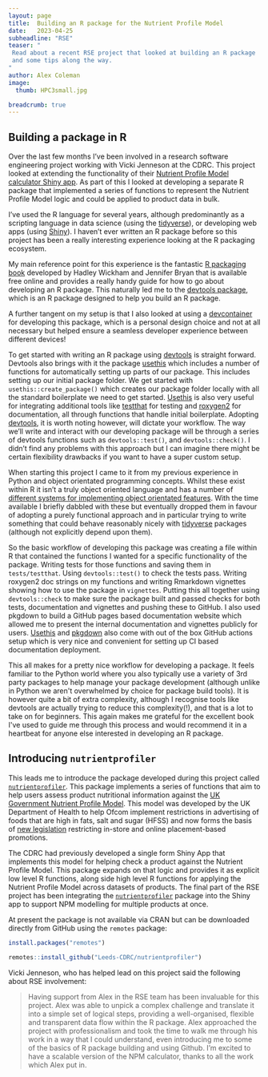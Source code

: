 ```yaml
---
layout: page
title:  Building an R package for the Nutrient Profile Model
date:   2023-04-25
subheadline: "RSE"
teaser: "
 Read about a recent RSE project that looked at building an R package
 and some tips along the way.
"
author: Alex Coleman
image:
  thumb: HPC3small.jpg

breadcrumb: true
---
```


## Building a package in R

Over the last few months I’ve been involved in a research software engineering
project working with Vicki Jenneson at the CDRC. This project looked at
extending the functionality of their [Nutrient Profile Model calculator Shiny
app](https://npmcalculator.cdrc.ac.uk/). As part of this I looked at developing
a separate R package that implemented a series of functions to represent the
Nutrient Profile Model logic and could be applied to product data in bulk.
 
I’ve used the R language for several years, although predominantly as a scripting
language in data science (using the [tidyverse](https://www.tidyverse.org/)), or
developing web apps (using [Shiny](https://shiny.rstudio.com/)). I haven’t ever
written an R package before so this project has been a really interesting
experience looking at the R packaging ecosystem. 

My main reference point for this experience is the fantastic [R packaging
book](https://r-pkgs.org/) developed by Hadley Wickham and Jennifer Bryan that
is available free online and provides a really handy guide for how to go about
developing an R package. This naturally led me to the [devtools
package](https://devtools.r-lib.org/), which is an R package designed to help
you build an R package.

A further tangent on my setup is that I also looked at using a
[devcontainer](https://code.visualstudio.com/docs/devcontainers/containers) for
developing this package, which is a personal design choice and not at all
necessary but helped ensure a seamless developer experience between different
devices!

To get started with writing an R package using
[devtools](https://devtools.r-lib.org/) is straight forward. Devtools also
brings with it the package [usethis](https://usethis.r-lib.org/) which includes
a number of functions for automatically setting up parts of our package. This
includes setting up our initial package folder. We get started with
`usethis::create_package()` which creates our package folder locally with all
the standard boilerplate we need to get started. [Usethis](https://usethis.r-lib.org/)
is also very useful for integrating additional tools like
[testthat](https://testthat.r-lib.org/) for testing and 
[roxygen2](https://roxygen2.r-lib.org/) for documentation, all through functions
that handle initial boilerplate. Adopting [devtools](https://devtools.r-lib.org/), it
is worth noting however, will dictate your workflow. The way we’ll write and
interact with our developing package will be through a series of devtools
functions such as `devtools::test()`, and `devtools::check()`. I didn’t find any
problems with this approach but I can imagine there might be certain flexibility
drawbacks if you want to have a super custom setup.

When starting this project I came to it from my previous experience in
Python and object orientated programming concepts. Whilst these exist within R
it isn’t a truly object oriented language and has a number of [different systems
for implementing object orientated features](https://adv-r.hadley.nz/oo.html).
With the time available I briefly dabbled with these but eventually dropped them
in favour of adopting a purely functional approach and in particular trying to
write something that could behave reasonably nicely with
[tidyverse](https://www.tidyverse.org/) packages (although not explicitly depend
upon them).

So the basic workflow of developing this package was creating a file within R
that contained the functions I wanted for a specific functionality of the
package. Writing tests for those functions and saving them in `tests/testthat`.
Using `devtools::test()` to check the tests pass. Writing roxygen2 doc strings on
my functions and writing Rmarkdown vignettes showing how to use the package in
`vignettes`. Putting this all together using `devtools::check` to make sure the
package built and passed checks for both tests, documentation and vignettes and
pushing these to GitHub. I also used pkgdown to build a GitHub pages based
documentation website which allowed me to present the internal documentation and
vignettes publicly for users. [Usethis](https://usethis.r-lib.org/) and
[pkgdown](https://pkgdown.r-lib.org/) also come with out of the box GitHub
actions setup which is very nice and convenient for setting up CI based
documentation deployment. 

This all makes for a pretty nice workflow for developing a package. It feels
familiar to the Python world where you also typically use a variety of 3rd party
packages to help manage your package development (although unlike in Python we
aren't overwhelmed by choice for package build tools). It is however quite a bit of
extra complexity, although I recognise tools like devtools are actually trying
to reduce this complexity(!), and that is a lot to take on for beginners. This
again makes me grateful for the excellent book I've used to guide me through
this process and would recommend it in a heartbeat for anyone else interested in
developing an R package.

## Introducing `nutrientprofiler`

This leads me to introduce the package developed during this project called
[`nutrientprofiler`](https://github.com/Leeds-CDRC/nutrientprofiler/). This
package implements a series of functions that aim to help users assess product
nutritional information against the [UK Government Nutrient Profile
Model](https://www.gov.uk/government/publications/the-nutrient-profiling-model).
This model was developed by the UK Department of Health to help Ofcom
implement restrictions in advertising of foods that are high in fats, salt and
sugar (HFSS) and now forms the basis of [new legislation](https://www.gov.uk/government/publications/restricting-promotions-of-products-high-in-fat-sugar-or-salt-by-location-and-by-volume-price/restricting-promotions-of-products-high-in-fat-sugar-or-salt-by-location-and-by-volume-price-implementation-guidance) restricting in-store and online placement-based promotions.

The CDRC had previously developed a single form Shiny App that implements this
model for helping check a product against the Nutrient Profile Model. This
package expands on that logic and provides it as explicit low level R functions,
along side high level R functions for applying the Nutrient Profile Model across
datasets of products. The final part of the RSE project has been integrating the
[`nutrientprofiler`](https://github.com/Leeds-CDRC/nutrientprofiler/) package
into the Shiny app to support NPM modelling for multiple products at once.

At present the package is not available via CRAN but can be downloaded directly
from GitHub using the `remotes` package:

```R
install.packages("remotes")

remotes::install_github("Leeds-CDRC/nutrientprofiler")
```

Vicki Jenneson, who has helped lead on this project said the following about RSE
involvement: 
> Having support from Alex in the RSE team has been invaluable for this project. Alex was able to unpick a complex challenge and translate it into a simple set of logical steps, providing a well-organised, flexible and transparent data flow within the R package. Alex approached the project with professionalism and took the time to walk me through his work in a way that I could understand, even introducing me to some of the basics of R package building and using Github. I’m excited to have a scalable version of the NPM calculator, thanks to all the work which Alex put in.